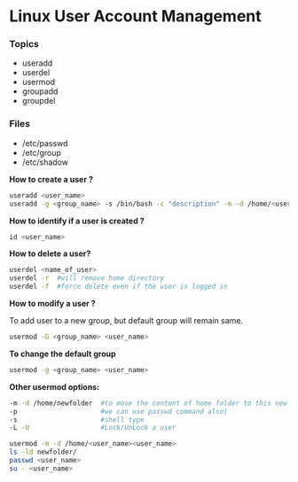 # Linux User Account Management

### Topics

* useradd
* userdel
* usermod
* groupadd
* groupdel

### Files

* /etc/passwd
* /etc/group
* /etc/shadow

**How to create a user ?**

```bash
useradd <user_name>
useradd -g <group_name> -s /bin/bash -c "description" -m -d /home/<user_name> <user_name>
```

**How to identify if a user is created ?**

```jsx
id <user_name>
```

**How to delete a user?**

```bash
userdel <name_of_user>
userdel -r  #will remove home directory
userdel -f  #force delete even if the user is logged in
``` 

**How to modify a user ?**

To add user to a new group, but default group will remain same.

```bash
usermod -G <group_name> <user_name>
```

**To change the default group**

```bash
usermod -g <group_name> <user_name>
```

**Other usermod options:**

```bash
-m -d /home/newfolder  #to move the content of home folder to this new folder
-p                     #we can use passwd command also)
-s                     #shell type
-L -U                  #Lock/UnLock a user
```

```bash
usermod -m -d /home/<user_name><user_name>
ls -ld newfolder/
passwd <user_name>
su - <user_name>
```